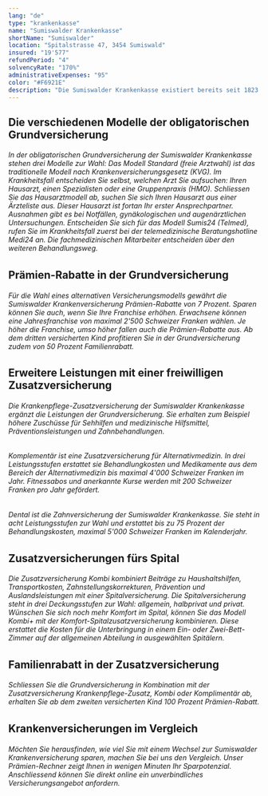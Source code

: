 ```yaml
---
lang: "de"
type: "krankenkasse"
name: "Sumiswalder Krankenkasse"
shortName: "Sumiswalder"
location: "Spitalstrasse 47, 3454 Sumiswald"
insured: "19'577"
refundPeriod: "4"
solvencyRate: "170%"
administrativeExpenses: "95"
color: "#F6921E"
description: "Die Sumiswalder Krankenkasse existiert bereits seit 1823 als Kranken- und Unfallversicherer. Die Krankenversicherung ist vor allem in der Deutschschweiz tätig, mit Fokus auf den Kanton Bern und die umliegenden Kantone. Das Unternehmen zählt mehr als 27'000 Versicherungsnehmer und möchte individuell auf die Kundenbedürfnisse abgestimmte Produkte anbieten. Ob sich ein Wechsel zur Sumiswalder lohnt, zeigt unser Versicherungs-Vergleich."
---
```


## Die verschiedenen Modelle der obligatorischen Grundversicherung

###### In der obligatorischen Grundversicherung der Sumiswalder Krankenkasse stehen drei Modelle zur Wahl: Das Modell Standard (freie Arztwahl) ist das traditionelle Modell nach Krankenversicherungsgesetz (KVG). Im Krankheitsfall entscheiden Sie selbst, welchen Arzt Sie aufsuchen: Ihren Hausarzt, einen Spezialisten oder eine Gruppenpraxis (HMO). Schliessen Sie das Hausarztmodell ab, suchen Sie sich Ihren Hausarzt aus einer Ärzteliste aus. Dieser Hausarzt ist fortan Ihr erster Ansprechpartner. Ausnahmen gibt es bei Notfällen, gynäkologischen und augenärztlichen Untersuchungen. Entscheiden Sie sich für das Modell Sumis24 (Telmed), rufen Sie im Krankheitsfall zuerst bei der telemedizinische Beratungshotline Medi24 an. Die fachmedizinischen Mitarbeiter entscheiden über den weiteren Behandlungsweg.

## Prämien-Rabatte in der Grundversicherung

###### Für die Wahl eines alternativen Versicherungsmodells gewährt die Sumiswalder Krankenversicherung Prämien-Rabatte von 7 Prozent. Sparen können Sie auch, wenn Sie Ihre Franchise erhöhen. Erwachsene können eine Jahresfranchise von maximal 2'500 Schweizer Franken wählen. Je höher die Franchise, umso höher fallen auch die Prämien-Rabatte aus. Ab dem dritten versicherten Kind profitieren Sie in der Grundversicherung zudem von 50 Prozent Familienrabatt.

## Erweitere Leistungen mit einer freiwilligen Zusatzversicherung

###### Die Krankenpflege-Zusatzversicherung der Sumiswalder Krankenkasse ergänzt die Leistungen der Grundversicherung. Sie erhalten zum Beispiel höhere Zuschüsse für Sehhilfen und medizinische Hilfsmittel, Präventionsleistungen und Zahnbehandlungen.

###### Komplementär ist eine Zusatzversicherung für Alternativmedizin. In drei Leistungsstufen erstattet sie Behandlungkosten und Medikamente aus dem Bereich der Alternativmedizin bis maximal 4'000 Schweizer Franken im Jahr. Fitnessabos und anerkannte Kurse werden mit 200 Schweizer Franken pro Jahr gefördert.

###### Dental ist die Zahnversicherung der Sumiswalder Krankenkasse. Sie steht in acht Leistungsstufen zur Wahl und erstattet bis zu 75 Prozent der Behandlungskosten, maximal 5'000 Schweizer Franken im Kalenderjahr.

## Zusatzversicherungen fürs Spital

###### Die Zusatzversicherung Kombi kombiniert Beiträge zu Haushaltshilfen, Transportkosten, Zahnstellungskorrekturen, Prävention und Auslandsleistungen mit einer Spitalversicherung. Die Spitalversicherung steht in drei Deckungsstufen zur Wahl: allgemein, halbprivat und privat. Wünschen Sie sich noch mehr Komfort im Spital, können Sie das Modell Kombi+ mit der Komfort-Spitalzusatzversicherung kombinieren. Diese erstattet die Kosten für die Unterbringung in einem Ein- oder Zwei-Bett-Zimmer auf der allgemeinen Abteilung in ausgewählten Spitälern.

## Familienrabatt in der Zusatzversicherung

###### Schliessen Sie die Grundversicherung in Kombination mit der Zusatzversicherung Krankenpflege-Zusatz, Kombi oder Komplimentär ab, erhalten Sie ab dem zweiten versicherten Kind 100 Prozent Prämien-Rabatt.

## Krankenversicherungen im Vergleich

###### Möchten Sie herausfinden, wie viel Sie mit einem Wechsel zur Sumiswalder Krankenversicherung sparen, machen Sie bei uns den Vergleich. Unser Prämien-Rechner zeigt Ihnen in wenigen Minuten Ihr Sparpotenzial. Anschliessend können Sie direkt online ein unverbindliches Versicherungsangebot anfordern.
